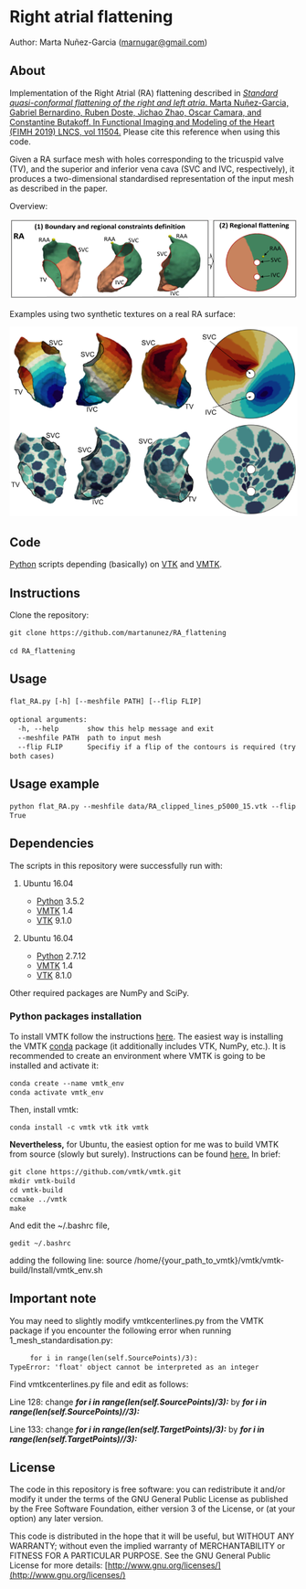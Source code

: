 # Right atrial flattening
Author: Marta Nuñez-Garcia (marnugar@gmail.com)

## About
Implementation of the Right Atrial (RA) flattening described in 
[*Standard quasi-conformal flattening of the right and left atria*. Marta Nuñez-Garcia, Gabriel Bernardino, Ruben Doste, Jichao Zhao, Oscar Camara, and Constantine Butakoff. In Functional Imaging and Modeling of the Heart (FIMH 2019) LNCS, vol 11504.](https://link.springer.com/chapter/10.1007%2F978-3-030-21949-9_10) Please cite this reference when using this code.

Given a RA surface mesh with holes corresponding to the tricuspid valve (TV), and the superior and inferior vena cava (SVC and IVC, respectively), it produces a two-dimensional standardised representation of the input mesh as described in the paper. 

Overview:

![Example image](https://github.com/martanunez/RA_flattening/blob/master/pipeline_RA.png)

Examples using two synthetic textures on a real RA surface:

![Examples](https://github.com/martanunez/RA_flattening/blob/master/syn_examples.png)

## Code
[Python](https://www.python.org/) scripts depending (basically) on [VTK](https://vtk.org/) and [VMTK](http://www.vmtk.org/). 


## Instructions
Clone the repository:
```
git clone https://github.com/martanunez/RA_flattening

cd RA_flattening
```

## Usage
```
flat_RA.py [-h] [--meshfile PATH] [--flip FLIP]

optional arguments:
  -h, --help       show this help message and exit
  --meshfile PATH  path to input mesh
  --flip FLIP      Specifiy if a flip of the contours is required (try both cases)

```

## Usage example
```
python flat_RA.py --meshfile data/RA_clipped_lines_p5000_15.vtk --flip True

```

## Dependencies
The scripts in this repository were successfully run with:
1. Ubuntu 16.04
    - [Python](https://www.python.org/) 3.5.2
    - [VMTK](http://www.vmtk.org/) 1.4
    - [VTK](https://vtk.org/) 9.1.0

2. Ubuntu 16.04
    - [Python](https://www.python.org/) 2.7.12
    - [VMTK](http://www.vmtk.org/) 1.4
    - [VTK](https://vtk.org/) 8.1.0

  
Other required packages are NumPy and SciPy.  

### Python packages installation
To install VMTK follow the instructions [here](http://www.vmtk.org/download/). The easiest way is installing the VMTK [conda](https://docs.conda.io/en/latest/) package (it additionally includes VTK, NumPy, etc.). It is recommended to create an environment where VMTK is going to be installed and activate it:

```
conda create --name vmtk_env
conda activate vmtk_env
```
Then, install vmtk:
```
conda install -c vmtk vtk itk vmtk
```
<!-- Activate the environment when needed using:
```
conda activate vmtk_env
``` -->
**Nevertheless,** for Ubuntu, the easiest option for me was to build VMTK from source (slowly but surely). Instructions can be found [here.](http://www.vmtk.org/download/)
In brief:
```
git clone https://github.com/vmtk/vmtk.git
mkdir vmtk-build
cd vmtk-build
ccmake ../vmtk
make 
```
And edit the ~/.bashrc file,
```
gedit ~/.bashrc
```
adding the following line:  source /home/{your_path_to_vmtk}/vmtk/vmtk-build/Install/vmtk_env.sh


## Important note
You may need to slightly modify vmtkcenterlines.py from the VMTK package if you encounter the following error when running 1_mesh_standardisation.py:

```
     for i in range(len(self.SourcePoints)/3):
TypeError: 'float' object cannot be interpreted as an integer
```

Find vmtkcenterlines.py file and edit as follows:

Line 128: change ***for i in range(len(self.SourcePoints)/3):*** by ***for i in range(len(self.SourcePoints)//3):***

Line 133: change ***for i in range(len(self.TargetPoints)/3):*** by ***for i in range(len(self.TargetPoints)//3):*** 

## License
The code in this repository is free software: you can redistribute it and/or modify it under the terms of the GNU General Public License as published by the Free Software Foundation, either version 3 of the License, or (at your option) any later version.

This code is distributed in the hope that it will be useful, but WITHOUT ANY WARRANTY; without even the implied warranty of MERCHANTABILITY or FITNESS FOR A PARTICULAR PURPOSE. See the GNU General Public License for more details: [http://www.gnu.org/licenses/](http://www.gnu.org/licenses/)
